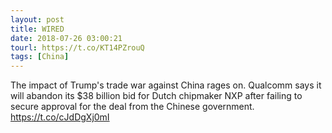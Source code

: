 ```yaml
---
layout: post
title: WIRED
date: 2018-07-26 03:00:21
tourl: https://t.co/KT14PZrouQ
tags: [China]
---
```

The impact of Trump's trade war against China rages on. Qualcomm says it will abandon its $38 billion bid for Dutch chipmaker NXP after failing to secure approval for the deal from the Chinese government. https://t.co/cJdDgXj0mI